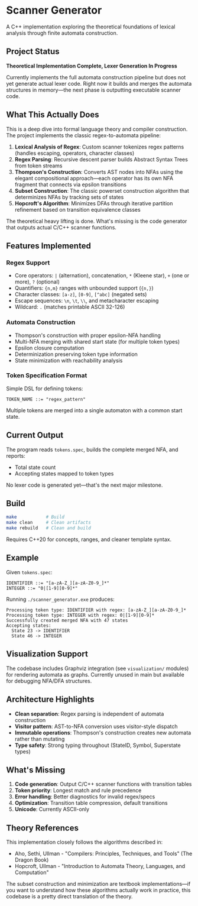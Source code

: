 # Scanner Generator

A C++ implementation exploring the theoretical foundations of lexical analysis through finite automata construction.

## Project Status

**Theoretical Implementation Complete, Lexer Generation In Progress**

Currently implements the full automata construction pipeline but does not yet generate actual lexer code. Right now it builds and merges the automata structures in memory—the next phase is outputting executable scanner code.

## What This Actually Does

This is a deep dive into formal language theory and compiler construction. The project implements the classic regex-to-automata pipeline:

1. **Lexical Analysis of Regex**: Custom scanner tokenizes regex patterns (handles escaping, operators, character classes)
2. **Regex Parsing**: Recursive descent parser builds Abstract Syntax Trees from token streams
3. **Thompson's Construction**: Converts AST nodes into NFAs using the elegant compositional approach—each operator has its own NFA fragment that connects via epsilon transitions
4. **Subset Construction**: The classic powerset construction algorithm that determinizes NFAs by tracking sets of states
5. **Hopcroft's Algorithm**: Minimizes DFAs through iterative partition refinement based on transition equivalence classes

The theoretical heavy lifting is done. What's missing is the code generator that outputs actual C/C++ scanner functions.

## Features Implemented

### Regex Support
- Core operators: `|` (alternation), concatenation, `*` (Kleene star), `+` (one or more), `?` (optional)
- Quantifiers: `{n,m}` ranges with unbounded support (`{n,}`)
- Character classes: `[a-z]`, `[0-9]`, `[^abc]` (negated sets)
- Escape sequences: `\n`, `\t`, `\\`, and metacharacter escaping
- Wildcard: `.` (matches printable ASCII 32-126)

### Automata Construction
- Thompson's construction with proper epsilon-NFA handling
- Multi-NFA merging with shared start state (for multiple token types)
- Epsilon closure computation
- Determinization preserving token type information
- State minimization with reachability analysis

### Token Specification Format
Simple DSL for defining tokens:
```
TOKEN_NAME ::= "regex_pattern"
```

Multiple tokens are merged into a single automaton with a common start state.

## Current Output

The program reads `tokens.spec`, builds the complete merged NFA, and reports:
- Total state count
- Accepting states mapped to token types

No lexer code is generated yet—that's the next major milestone.

## Build

```bash
make           # Build
make clean     # Clean artifacts
make rebuild   # Clean and build
```

Requires C++20 for concepts, ranges, and cleaner template syntax.

## Example

Given `tokens.spec`:
```
IDENTIFIER ::= "[a-zA-Z_][a-zA-Z0-9_]*"
INTEGER ::= "0|[1-9][0-9]*"
```

Running `./scanner_generator.exe` produces:
```
Processing token type: IDENTIFIER with regex: [a-zA-Z_][a-zA-Z0-9_]*
Processing token type: INTEGER with regex: 0|[1-9][0-9]*
Successfully created merged NFA with 47 states
Accepting states:
  State 23 -> IDENTIFIER
  State 46 -> INTEGER
```

## Visualization Support

The codebase includes Graphviz integration (see `visualization/` modules) for rendering automata as graphs. Currently unused in main but available for debugging NFA/DFA structures.

## Architecture Highlights

- **Clean separation**: Regex parsing is independent of automata construction
- **Visitor pattern**: AST-to-NFA conversion uses visitor-style dispatch
- **Immutable operations**: Thompson's construction creates new automata rather than mutating
- **Type safety**: Strong typing throughout (StateID, Symbol, Superstate types)

## What's Missing

1. **Code generation**: Output C/C++ scanner functions with transition tables
2. **Token priority**: Longest match and rule precedence
3. **Error handling**: Better diagnostics for invalid regex/specs
4. **Optimization**: Transition table compression, default transitions
5. **Unicode**: Currently ASCII-only

## Theory References

This implementation closely follows the algorithms described in:
- Aho, Sethi, Ullman - "Compilers: Principles, Techniques, and Tools" (The Dragon Book)
- Hopcroft, Ullman - "Introduction to Automata Theory, Languages, and Computation"

The subset construction and minimization are textbook implementations—if you want to understand how these algorithms actually work in practice, this codebase is a pretty direct translation of the theory.
